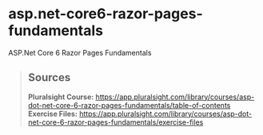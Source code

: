 # asp.net-core6-razor-pages-fundamentals
ASP.Net Core 6 Razor Pages Fundamentals

> ## Sources
> **Pluralsight Course:** https://app.pluralsight.com/library/courses/asp-dot-net-core-6-razor-pages-fundamentals/table-of-contents
> **Exercise Files:** https://app.pluralsight.com/library/courses/asp-dot-net-core-6-razor-pages-fundamentals/exercise-files
